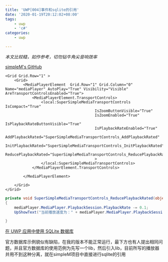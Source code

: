 ```yaml
---
title: 'UWP[004]事件和sqlite的引用'
date: '2020-01-19T20:12:02+08:00'
tags:
    - uwp
    - 'c#'
categories:
    - uwp

---
```




 
*本文比较糙，如作参考，切勿钻牛角尖音响效率*

[simpleM's GitHub](https://github.com/hzjoyous/SimpleM)

```xaml
<Grid Grid.Row="1" >
    <Grid>
        <MediaPlayerElement  Grid.Row="1" Grid.Column="0" Name="mediaPlayer" AutoPlay="True" Visibility="Visible" AreTransportControlsEnabled="True">
            <MediaPlayerElement.TransportControls>
                <local:SuperSimpleMediaTransportControls IsCompact="True"
                                        IsZoomButtonVisible="True"
                                        IsZoomEnabled="True"
                                        IsPlaybackRateButtonVisible="True"
                                        IsPlaybackRateEnabled="True"
                                        AddPlaybackRated="SuperSimpleMediaTransportControls_AddPlaybackRated"
                                        InitPlaybackRated="SuperSimpleMediaTransportControls_InitPlaybackRated"
                                        ReducePlaybackRated="SuperSimpleMediaTransportControls_ReducePlaybackRated"
                                        >
                </local:SuperSimpleMediaTransportControls>
            </MediaPlayerElement.TransportControls>

        </MediaPlayerElement>
        
    </Grid>
</Grid>

```

```cs
private void SuperSimpleMediaTransportControls_ReducePlaybackRated(object sender, EventArgs e)
{
    mediaPlayer.MediaPlayer.PlaybackSession.PlaybackRate -= 0.1;
    UpShowText("当前播放速度为：" + mediaPlayer.MediaPlayer.PlaybackSession.PlaybackRate);

}
```



[在 UWP 应用中使用 SQLite 数据库](https://docs.microsoft.com/zh-cn/windows/uwp/data-access/sqlite-databases)

官方数据库示例貌似有缺陷，在我的版本不能正常运行，最下方也有人提出相同问题，并且官方数据库的使用范例为先写一个lib，然后引入lib，目前所写的播放器并用不到这种分离，就在simpleM项目中直接进行sqlite的引用